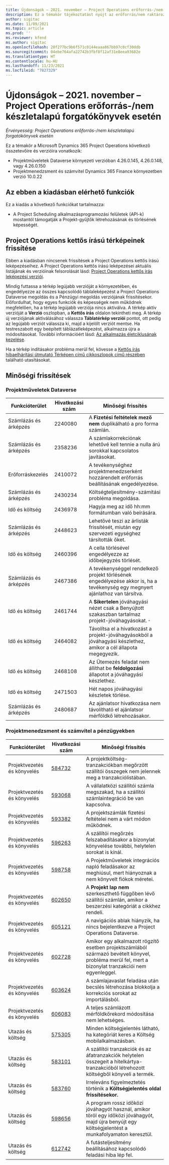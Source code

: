 ```yaml
---
title: Újdonságok – 2021. november – Project Operations erőforrás-/nem készletalapú forgatókönyvek esetén
description: Ez a témakör tájékoztatást nyújt az erőforrás/nem raktározott forgatókönyvek projektműveleteinek 2021. novemberi kiadásában elérhető minőségi frissítésekről.
author: sigitac
ms.date: 11/09/2021
ms.topic: article
ms.prod: ''
ms.reviewer: kfend
ms.author: sigitac
ms.openlocfilehash: 20f277bc9b6f571c0144eaaa867bb97c0cf30ddb
ms.sourcegitcommit: 04ebe764afa22742b3fbf8f12af31e8eea93682e
ms.translationtype: HT
ms.contentlocale: hu-HU
ms.lasthandoff: 11/23/2021
ms.locfileid: "7827329"
---
```

# <a name="whats-new-november-2021---project-operations-for-resourcenon-stocked-based-scenarios"></a>Újdonságok – 2021. november – Project Operations erőforrás-/nem készletalapú forgatókönyvek esetén

*Érvényesség: Project Operations erőforrás-/nem készletalapú forgatókönyvek esetén*

Ez a témakör a Microsoft Dynamics 365 Project Operations következő összetevőire és verzióira vonatkozik:

- Projektműveletek Dataverse környezeti verzióban 4.26.0.145, 4.26.0.148, vagy 4.26.0.150
- Projektmenedzsment és számvitel Dynamics 365 Finance környezetben verzió 10.0.22

## <a name="features-included-in-this-release"></a>Az ebben a kiadásban elérhető funkciók

Ez a kiadás a következő funkciókat tartalmazza:

- A Project Scheduling alkalmazásprogramozási felületek (API-k) mostantól támogatják a Projekt-gyűjtők létrehozásának és törlésének képességét.

## <a name="project-operations-dual-write-maps-updates"></a>Project Operations kettős írású térképeinek frissítése

Ebben a kiadásban nincsenek frissítések a Project Operations kettős írású leképezéseihez. A Project Operations kettős írású leképezései aktuális listájának és verzióinak felsorolását lásd: [Project Operations kettős írás leképezési verziói](/dynamics365/project-operations/environment/resource-dual-write-maps).

Mindig futtassa a térkép legújabb verzióját a környezetében, és engedélyezze az összes kapcsolódó táblaleképezést a Project Operations Dataverse megoldás és a Pénzügyi megoldás verziójának frissítésekor. Előfordulhat, hogy egyes funkciók és képességek nem működnek megfelelően, ha a térkép legújabb verziója nincs aktiválva. A térkép aktív verzióját a **Verzió** oszlopban, a **Kettős írás** oldalon tekintheti meg. A térkép új verziójának aktiválásához válassza **Táblatérkép verziói** pontot, ott pedig az legújabb verziót válassza ki, majd a kijelölt verziót mentse. Ha testreszabott egy beépített táblázatleképezést, alkalmazza újra a módosításokat. További információért lásd: [Az alkalmazás életciklusának kezelése](/dynamics365/fin-ops-core/dev-itpro/data-entities/dual-write/app-lifecycle-management).

Ha a térkép indításakor probléma merül fel, kövesse a [Kettős írás hibaelhárítási útmutató Térképen című cikkoszlopok című részében](/dynamics365/fin-ops-core/dev-itpro/data-entities/dual-write/dual-write-troubleshooting-finops-upgrades#missing-table-columns-issue-on-maps) található utasításokat.

## <a name="quality-updates"></a>Minőségi frissítések

### <a name="project-operations-in-dataverse"></a>Projektműveletek Dataverse

| Funkcióterület | Hivatkozási szám | Minőségi frissítés |
| --- | --- | --- |
| Számlázás és árképzés | 2240080 | A **Fizetési feltételek mező nem** duplikálható a pro forma számlán. |
| Számlázás és árképzés | 2358236 | A számlakorrekciónak lehetővé kell tennie a nulla árú sorokkal kapcsolatos javításokat. |
| Erőforráskezelés | 2410072 | A tevékenységhez projektmenedzserként hozzárendelt erőforrás beállításának engedélyezése. |
| Számlázás és árképzés | 2430234 | Költségteljesítmény-számítási probléma megoldása. |
| Idő és költség | 2436978 | Hagyja meg az idő hh:mm formátumban való beírására. |
| Számlázás és árképzés | 2448623 | Lehetővé teszi az árlisták frissítését, miután egy szervezeti egységhez társították őket. |
| Idő és költség | 2460396 | A cella törlésével engedélyezze az időbejegyzés törlését. |
| Számlázás és árképzés | 2467386 | A tevékenységgel rendelkező projekt törlésének engedélyezése akkor is, ha a tevékenység egy megnyert ajánlathoz van társítva. |
| Idő és költség | 2461744 | A **Sikertelen** jóváhagyási nézet csak a Benyújtott szakaszban tartalmaz projekt-jóváhagyásokat. **·** |
| Idő és költség | 2464082 | Távolítsa el a hivatkozást a projekt-jóváhagyásokból a jóváhagyási készlethez, amikor a cél állapota megegyezik. |
| Idő és költség | 2468108 | Az Ütemezés feladat nem állíthat be **feldolgozási** állapotot a jóváhagyási készlethez. |
| Idő és költség | 2471503 | Hét napos jóváhagyási készletek törlése. |
| Számlázás és árképzés | 2480687 | Az ajánlatsor hivatkozása nem távolítható el ajánlatsor mérföldkő létrehozásakor. |

### <a name="project-management-and-accounting-in-finance"></a>Projektmenedzsment és számvitel a pénzügyekben

| Funkcióterület | Hivatkozási szám | Minőségi frissítés |
| --- | --- | --- |
| Projektvezetés és könyvelés | [584732](https://fix.lcs.dynamics.com/Issue/Details/?bugId=584732) | A projektköltség-tranzakciókban megőrzött szállítói összegek nem jelennek meg a tranzakciólistában. |
| Projektvezetés és könyvelés | [593068](https://fix.lcs.dynamics.com/Issue/Details/?bugId=593068) | A vállalatközi szállítói számla megszakad, ha a szállítói számlaintegráció be van kapcsolva. |
| Projektvezetés és könyvelés | [593382](https://fix.lcs.dynamics.com/Issue/Details/?bugId=593382) | A projektszámlák fizetési feltételei nem a várt módon működnek. |
| Projektvezetés és könyvelés | [596263](https://fix.lcs.dynamics.com/Issue/Details/?bugId=596263) | A szállítói megőrzés felszabadításakor a bizonylat könyvelése további, helytelen sorokat is kínál. |
| Projektvezetés és könyvelés | [598758](https://fix.lcs.dynamics.com/Issue/Details/?bugId=598758) | A Projektműveletek integrációs napló feladásakor az meghiúsul, mert hiányoznak a nem könyvelt fiókok méretei. |
| Projektvezetés és könyvelés | [602650](https://fix.lcs.dynamics.com/Issue/Details/?bugId=602650) | A **Projekt lap nem** szerkeszthető függőben lévő szállítói számlán, amikor a beszerzési kategóriát a cikkhez rendeli. |
| Projektvezetés és könyvelés | [605121](https://fix.lcs.dynamics.com/Issue/Details/?bugId=605121) | A navigációs ablak hiányzik, ha nincs bejelentkezve a Project Operations Dataverse. |
| Projektvezetés és könyvelés | [602728](https://fix.lcs.dynamics.com/Issue/Details/?bugId=602728) | Amikor egy alkalmazott rögzítő esetben projektszámlából származó bevételt könyvel, probléma merül fel, mert a bizonylat tranzakciói nem egyenleggel. |
| Projektvezetés és könyvelés | [603624](https://fix.lcs.dynamics.com/Issue/Details/?bugId=603624) | A számlajavaslat feladása után becslés létrehozása blokkolja a korrekciós sorokat az importálásból. |
| Projektvezetés és könyvelés | [606083](https://fix.lcs.dynamics.com/Issue/Details/?bugId=606083) | A teljes számlázott mérföldkőrekord módosítása nem lehetséges. |
| Utazás és költség | [575305](https://fix.lcs.dynamics.com/Issue/Details/?bugId=575305) | Minden költségjelentés látható, ha kategóriát keres a Költség mobilalkalmazásban. |
| Utazás és költség | [583101](https://fix.lcs.dynamics.com/Issue/Details/?bugId=583101) | A szállítói tranzakciók és az áfatranzakciók helytelen összegeit a hitelkártya-tranzakcióból létrehozott költségből könyveli a termék. |
| Utazás és költség | [583760](https://fix.lcs.dynamics.com/Issue/Details/?bugId=583760) | Irreleváns figyelmeztetés történik a **Költségjelentés oldal frissítésekor.** |
| Utazás és költség | [598656](https://fix.lcs.dynamics.com/Issue/Details/?bugId=598656) | A program rossz időközi jóváhagyót használ, amikor töröl egy időközi jóváhagyót, majd újra benyújt egy költségjelentést a munkafolyamaton keresztül. |
| Utazás és költség | [612742](https://fix.lcs.dynamics.com/Issue/Details/?bugId=612742) | A futásteljesítmény beállításához kapcsolódó feladási hiba lép fel. |
